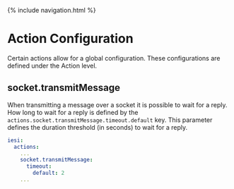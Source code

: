 {% include navigation.html %}

# Action Configuration

Certain actions allow for a global configuration. These configurations are defined under the Action level.

## socket.transmitMessage

When transmitting a message over a socket it is possible to wait for a reply. How long to wait for a reply is defined by the `actions.socket.transmitMessage.timeout.default` key. This parameter defines the duration threshold (in seconds) to wait for a reply.

```yaml
iesi:
  actions:
    ...
    socket.transmitMessage:
      timeout:
        default: 2
    ...
```
